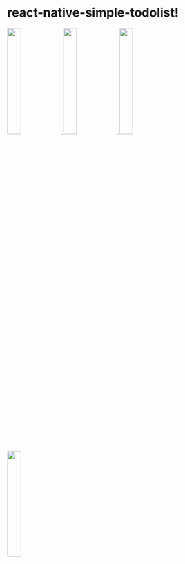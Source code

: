 # react-native-simple-todolist!
<div display="inline">
<a href="https://user-images.githubusercontent.com/29681931/193463691-0f4d1e8d-231e-4534-abb1-acb83c0107b6.png" target="_blank"> 
<img src="https://user-images.githubusercontent.com/29681931/193463691-0f4d1e8d-231e-4534-abb1-acb83c0107b6.png" alt="" width=25% height=25%>
</a>
<a href="https://user-images.githubusercontent.com/29681931/193463698-1b670cdd-fe7b-4df5-ad27-f6a188160076.png" target="_blank">
  <img src="https://user-images.githubusercontent.com/29681931/193463698-1b670cdd-fe7b-4df5-ad27-f6a188160076.png" alt="" width=25% height=25%>
 </a>
  <a href="https://user-images.githubusercontent.com/29681931/193463704-ed7e545a-f9c1-4bf0-be67-578ac3e48314.png" target="_blank">
    <img src="https://user-images.githubusercontent.com/29681931/193463704-ed7e545a-f9c1-4bf0-be67-578ac3e48314.png" alt="" width=25% height=25%>
 </a>
  <a href="https://user-images.githubusercontent.com/29681931/193463706-8a9d2f98-c335-45dd-9d3b-531e62e5c3ab.png" target="_blank">
    <img src="https://user-images.githubusercontent.com/29681931/193463706-8a9d2f98-c335-45dd-9d3b-531e62e5c3ab.png" alt="" width=25% height=25%>
 </a>
</div>
